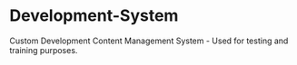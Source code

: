 # Development-System
Custom Development Content Management System - Used for testing and training purposes.
